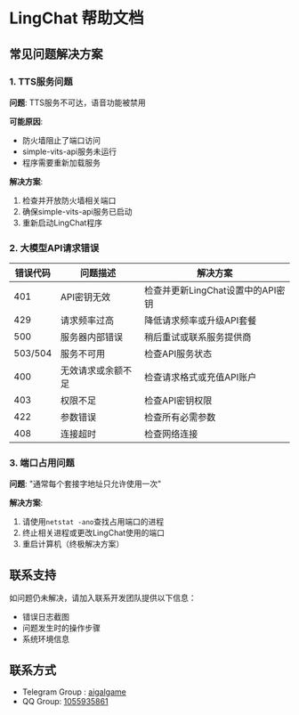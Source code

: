 # LingChat 帮助文档

## 常见问题解决方案

### 1. TTS服务问题
**问题**: TTS服务不可达，语音功能被禁用

**可能原因**:
- 防火墙阻止了端口访问
- simple-vits-api服务未运行
- 程序需要重新加载服务

**解决方案**:
1. 检查并开放防火墙相关端口
2. 确保simple-vits-api服务已启动
3. 重新启动LingChat程序

### 2. 大模型API请求错误

| 错误代码 | 问题描述 | 解决方案 |
|---------|---------|---------|
| 401 | API密钥无效 | 检查并更新LingChat设置中的API密钥 |
| 429 | 请求频率过高 | 降低请求频率或升级API套餐 |
| 500 | 服务器内部错误 | 稍后重试或联系服务提供商 |
| 503/504 | 服务不可用 | 检查API服务状态 |
| 400 | 无效请求或余额不足 | 检查请求格式或充值API账户 |
| 403 | 权限不足 | 检查API密钥权限 |
| 422 | 参数错误 | 检查所有必需参数 |
| 408 | 连接超时 | 检查网络连接 |

### 3. 端口占用问题
**问题**: "通常每个套接字地址只允许使用一次"

**解决方案**:
1. 请使用`netstat -ano`查找占用端口的进程
2. 终止相关进程或更改LingChat使用的端口
3. 重启计算机（终极解决方案）


## 联系支持
如问题仍未解决，请加入联系开发团队提供以下信息：
- 错误日志截图
- 问题发生时的操作步骤
- 系统环境信息

## 联系方式
- Telegram Group : [aigalgame](https://t.me/aigalgame)
- QQ Group: [1055935861](https://qm.qq.com/cgi-bin/qm/qr?k=1055935861)